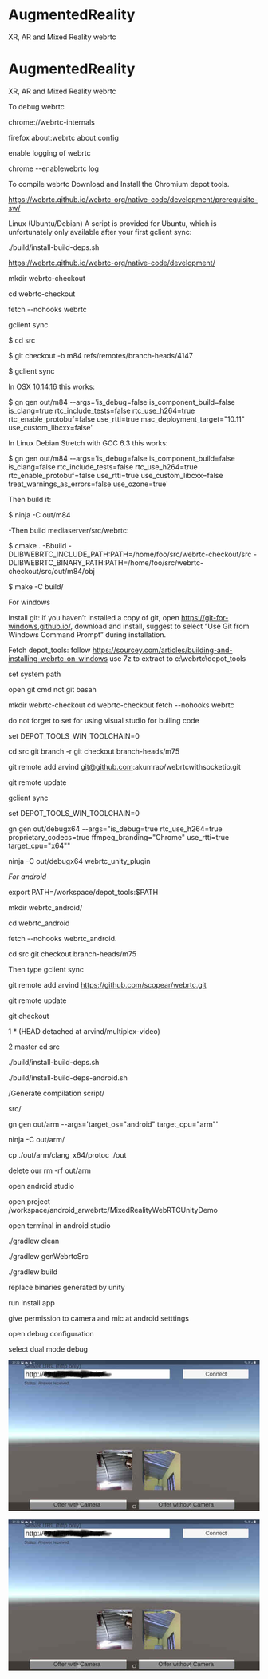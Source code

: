 # AugmentedReality
XR, AR and Mixed Reality webrtc 

# AugmentedReality
XR, AR and Mixed Reality webrtc 

To debug webrtc

chrome://webrtc-internals

firefox about:webrtc about:config

enable logging of webrtc

chrome --enablewebrtc log

To compile webrtc Download and Install the Chromium depot tools.

https://webrtc.github.io/webrtc-org/native-code/development/prerequisite-sw/

Linux (Ubuntu/Debian) A script is provided for Ubuntu, which is unfortunately only available after your first gclient sync:

./build/install-build-deps.sh

https://webrtc.github.io/webrtc-org/native-code/development/

mkdir webrtc-checkout

cd webrtc-checkout

fetch --nohooks webrtc

gclient sync

$ cd src

$ git checkout -b m84 refs/remotes/branch-heads/4147

$ gclient sync

In OSX 10.14.16 this works:

$ gn gen out/m84 --args='is_debug=false is_component_build=false is_clang=true rtc_include_tests=false rtc_use_h264=true rtc_enable_protobuf=false use_rtti=true mac_deployment_target="10.11" use_custom_libcxx=false'

In Linux Debian Stretch with GCC 6.3 this works:

$ gn gen out/m84 --args='is_debug=false is_component_build=false is_clang=false rtc_include_tests=false rtc_use_h264=true rtc_enable_protobuf=false use_rtti=true use_custom_libcxx=false treat_warnings_as_errors=false use_ozone=true'

Then build it:

$ ninja -C out/m84

-Then build mediaserver/src/webrtc:

$ cmake . -Bbuild
-DLIBWEBRTC_INCLUDE_PATH:PATH=/home/foo/src/webrtc-checkout/src
-DLIBWEBRTC_BINARY_PATH:PATH=/home/foo/src/webrtc-checkout/src/out/m84/obj

$ make -C build/

For windows

Install git:
if you haven’t installed a copy of git, open https://git-for-windows.github.io/, download and install, suggest to select “Use Git from Windows Command Prompt” during installation.

Fetch depot_tools:
follow https://sourcey.com/articles/building-and-installing-webrtc-on-windows use 7z to extract to c:\webrtc\depot_tools

set system path

open git cmd not git basah

mkdir webrtc-checkout cd webrtc-checkout fetch --nohooks webrtc

do not forget to set for using visual studio for builing code

set DEPOT_TOOLS_WIN_TOOLCHAIN=0

cd src git branch -r git checkout branch-heads/m75

git remote add arvind git@github.com:akumrao/webrtcwithsocketio.git

git remote update

gclient sync

set DEPOT_TOOLS_WIN_TOOLCHAIN=0

gn gen out/debugx64 --args="is_debug=true rtc_use_h264=true proprietary_codecs=true ffmpeg_branding=\"Chrome\" use_rtti=true target_cpu=\"x64\""

ninja -C out/debugx64 webrtc_unity_plugin


*For android*

export PATH=/workspace/depot_tools:$PATH

mkdir webrtc_android/

cd webrtc_android

fetch --nohooks webrtc_android.

cd src git checkout branch-heads/m75 

Then type gclient sync

git remote add arvind https://github.com/scopear/webrtc.git

git remote update

git checkout

  1 * (HEAD detached at arvind/multiplex-video)
  
  2   master
cd src

./build/install-build-deps.sh

./build/install-build-deps-android.sh

/Generate compilation script/

src/

gn gen out/arm --args='target_os="android" target_cpu="arm"'

ninja -C out/arm/

cp ./out/arm/clang_x64/protoc ./out

delete our rm -rf out/arm

open android studio

open project /workspace/android_arwebrtc/MixedRealityWebRTCUnityDemo

open terminal in android studio

./gradlew clean

./gradlew genWebrtcSrc

./gradlew build

replace binaries generated by unity

run install app

give permission to camera and mic at android setttings

open debug configuration

select dual mode debug






















![Screenshot](screenshot.jpeg)























![Screenshot](screenshot.jpeg)

